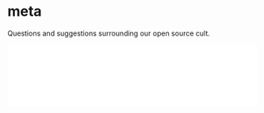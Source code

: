 # meta
Questions and suggestions surrounding our open source cult.

![Org Name](.github/images/title.svg)
